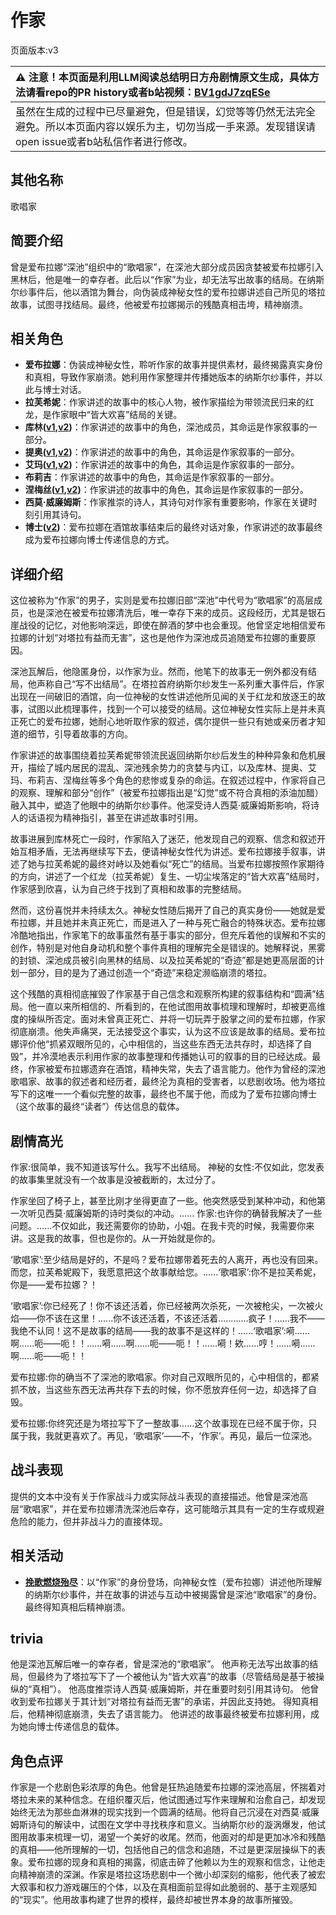# 作家
页面版本:v3
 

| :warning: 注意！本页面是利用LLM阅读总结明日方舟剧情原文生成，具体方法请看repo的PR history或者b站视频：[BV1gdJ7zqESe](https://www.bilibili.com/video/BV1gdJ7zqESe/)         |
|:----------------------------|
| 虽然在生成的过程中已尽量避免，但是错误，幻觉等等仍然无法完全避免。所以本页面内容以娱乐为主，切勿当成一手来源。发现错误请open issue或者b站私信作者进行修改。|



## 其他名称
歌唱家
## 简要介绍
曾是爱布拉娜“深池”组织中的“歌唱家”，在深池大部分成员因贪婪被爱布拉娜引入黑林后，他是唯一的幸存者。此后以“作家”为业，却无法写出故事的结局。在纳斯尔纱事件后，他以酒馆为舞台，向伪装成神秘女性的爱布拉娜讲述自己所见的塔拉故事，试图寻找结局。最终，他被爱布拉娜揭示的残酷真相击垮，精神崩溃。
## 相关角色
-   **爱布拉娜**：伪装成神秘女性，聆听作家的故事并提供素材，最终揭露真实身份和真相，导致作家崩溃。她利用作家整理并传播她版本的纳斯尔纱事件，并以此与博士对话。
-   **拉芙希妮**：作家讲述的故事中的核心人物，被作家描绘为带领流民归来的红龙，是作家眼中“皆大欢喜”结局的关键。
-   **库林([v1](../chars/extended_char_ku_lin.md),[v2](extended_char_ku_lin.md))**：作家讲述的故事中的角色，深池成员，其命运是作家叙事的一部分。
-   **提奥([v1](../chars/extended_char_ti_ao.md),[v2](extended_char_ti_ao.md))**：作家讲述的故事中的角色，其命运是作家叙事的一部分。
-   **艾玛([v1](../chars/extended_char_ai_ma.md),[v2](extended_char_ai_ma.md))**：作家讲述的故事中的角色，其命运是作家叙事的一部分。
-   **布莉吉**：作家讲述的故事中的角色，其命运是作家叙事的一部分。
-   **涅梅丝([v1](../chars/extended_char_nie_mei_si.md),[v2](extended_char_nie_mei_si.md))**：作家讲述的故事中的角色，其命运是作家叙事的一部分。
-   **西莫·威廉姆斯**：作家推崇的诗人，其诗句对作家有重要影响，作家在关键时刻引用其诗句。
-   **博士([v2](extended_char_bo_shi.md))**：爱布拉娜在酒馆故事结束后的最终对话对象，作家讲述的故事最终成为爱布拉娜向博士传递信息的方式。
## 详细介绍
这位被称为“作家”的男子，实则是爱布拉娜旧部“深池”中代号为“歌唱家”的高层成员，也是深池在被爱布拉娜清洗后，唯一幸存下来的成员。这段经历，尤其是银石崖战役的记忆，对他影响深远，即使在醉酒的梦中也会重现。他曾坚定地相信爱布拉娜的计划“对塔拉有益而无害”，这也是他作为深池成员追随爱布拉娜的重要原因。

深池瓦解后，他隐匿身份，以作家为业。然而，他笔下的故事无一例外都没有结局，他声称自己“写不出结局”。在塔拉首府纳斯尔纱发生一系列重大事件后，作家出现在一间破旧的酒馆，向一位神秘的女性讲述他所见闻的关于红龙和放逐王的故事，试图以此梳理事件，找到一个可以接受的结局。这位神秘女性实际上是并未真正死亡的爱布拉娜，她耐心地听取作家的叙述，偶尔提供一些只有她或亲历者才知道的细节，引导着故事的方向。

作家讲述的故事围绕着拉芙希妮带领流民返回纳斯尔纱后发生的种种异象和危机展开，描绘了城内居民的混乱、深池残余势力的贪婪与内讧，以及库林、提奥、艾玛、布莉吉、涅梅丝等多个角色的悲惨或复杂的命运。在叙述过程中，作家将自己的观察、理解和部分“创作”（被爱布拉娜指出是“幻觉”或不符合真相的添油加醋）融入其中，塑造了他眼中的纳斯尔纱事件。他深受诗人西莫·威廉姆斯影响，将诗人的话语视为精神指引，甚至在讲述故事时引用。

故事进展到库林死亡一段时，作家陷入了迷茫，他发现自己的观察、信念和叙述开始互相矛盾，无法再继续写下去，便请神秘女性代为讲述。爱布拉娜接手叙事，讲述了她与拉芙希妮的最终对峙以及她看似“死亡”的结局。当爱布拉娜按照作家期待的方向，讲述了一个红龙（拉芙希妮）复生、一切尘埃落定的“皆大欢喜”结局时，作家感到欣喜，认为自己终于找到了真相和故事的完整结局。

然而，这份喜悦并未持续太久。神秘女性随后揭开了自己的真实身份——她就是爱布拉娜，并且她并未真正死亡，而是进入了一种与死亡融合的特殊状态。爱布拉娜冷酷地指出，作家笔下的故事虽然有基于事实的部分，但充斥着他的误解和不实的创作，特别是对他自身动机和整个事件真相的理解完全是错误的。她解释说，黑雾的封锁、深池成员被引向黑林的结局、以及拉芙希妮的“奇迹”都是她更高层面的计划一部分，目的是为了通过创造一个“奇迹”来稳定濒临崩溃的塔拉。

这个残酷的真相彻底摧毁了作家基于自己信念和观察所构建的叙事结构和“圆满”结局。他一直以来所相信的、所看到的，在他试图用故事梳理和理解时，却被更高维度的操纵所否定。面对未曾真正死亡、并将一切玩弄于股掌之间的爱布拉娜，作家彻底崩溃。他失声痛哭，无法接受这个事实，认为这不应该是故事的结局。爱布拉娜评价他“抓紧双眼所见的，心中相信的，当这些东西无法共存时，却选择了自毁”，并冷漠地表示利用作家的故事整理和传播她认可的叙事的目的已经达成。最终，作家被爱布拉娜遗弃在酒馆，精神失常，失去了语言能力。他作为曾经的深池歌唱家、故事的叙述者和经历者，最终沦为真相的受害者，以悲剧收场。他为塔拉写下的这唯一一个看似完整的故事，最终也不属于他，而成为了爱布拉娜向博士（这个故事的最终“读者”）传达信息的载体。
## 剧情高光
作家:很简单，我不知道该写什么。我写不出结局。
神秘的女性:不仅如此，您发表的故事集里就没有一个故事是没被截断的，太过分了。

作家坐回了椅子上，甚至比刚才坐得更直了一些。他突然感受到某种冲动，和他第一次听见西莫·威廉姆斯的诗时类似的冲动。...... 作家:也许你的确替我解决了一些问题。......不仅如此，我还需要你的协助，小姐。在我卡壳的时候，我需要你来讲。这是我的故事，但也是你的。从一开始就是你的。

‘歌唱家’:至少结局是好的，不是吗？爱布拉娜带着死去的人离开，再也没有回来。而您，拉芙希妮殿下，我愿意把这个故事献给您。......‘歌唱家’:你不是拉芙希妮，你是——爱布拉娜？！

‘歌唱家’:你已经死了！你不该还活着，你已经被两次杀死，一次被枪尖，一次被火焰——你不该在这里！......你不该还活着，不该还活着............疯子！......我不——我绝不认同！这不是故事的结局——我的故事不是这样的！......‘歌唱家’:嗬......啊......呃——呃！！......嗬......啊......呃——呃！！......嗬！欸......哼！......嗬......啊......呃——呃！！

爱布拉娜:你的确当不了深池的歌唱家。你对自己双眼所见的，心中相信的，都紧抓不放，当这些东西无法再共存下去的时候，你不愿放弃任何一边，却选择了自毁。

爱布拉娜:你终究还是为塔拉写下了一整故事......这个故事现在已经不属于你，只属于我，我就更喜欢了。再见，‘歌唱家’——不，‘作家’。再见，最后一位深池。
## 战斗表现
提供的文本中没有关于作家战斗力或实际战斗表现的直接描述。他曾是深池高层“歌唱家”，并在爱布拉娜清洗深池后幸存，这可能暗示其具有一定的生存或规避危险的能力，但并非战斗力的直接体现。
## 相关活动
-   **[挽歌燃烧殆尽](../stories/act41side.md)**：以“作家”的身份登场，向神秘女性（爱布拉娜）讲述他所理解的纳斯尔纱事件，并在故事的讲述与互动中被揭露曾是深池“歌唱家”的身份。最终得知真相后精神崩溃。
## trivia
他是深池瓦解后唯一的幸存者，曾是深池的“歌唱家”。
他声称无法写出故事的结局，但最终为了塔拉写下了一个被他认为“皆大欢喜”的故事（尽管结局是基于被操纵的“真相”）。
他高度推崇诗人西莫·威廉姆斯，并在重要时刻引用其诗句。
他曾收到爱布拉娜关于其计划“对塔拉有益而无害”的承诺，并因此支持她。
得知真相后，他精神彻底崩溃，失去了语言能力。
他讲述的故事最终被爱布拉娜利用，成为她向博士传递信息的载体。
## 角色点评
作家是一个悲剧色彩浓厚的角色。他曾是狂热追随爱布拉娜的深池高层，怀揣着对塔拉未来的某种信念。在组织覆灭后，他试图通过写作来理解和治愈自己，却发现始终无法为那些血淋淋的现实找到一个圆满的结局。他将自己沉浸在对西莫·威廉姆斯诗句的解读中，试图在文学中寻找秩序和意义。当纳斯尔纱的漩涡爆发，他试图用故事来梳理一切，渴望一个美好的收尾。然而，他面对的却是更加冰冷和残酷的真相——他所理解的一切，包括他自己的信念和追随，不过是更深层操纵下的表象。爱布拉娜的现身和真相的揭露，彻底击碎了他赖以为生的观察和信念，让他走向精神崩溃的深渊。作家是塔拉这场悲剧中一个微小却深刻的缩影，他代表了被宏大叙事和权力游戏碾压的个体，以及在真相面前显得如此脆弱的、基于主观感知的“现实”。他用故事构建了世界的模样，最终却被世界本身的故事所摧毁。